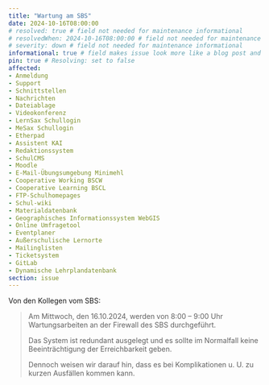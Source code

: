 ```yaml
---
title: "Wartung am SBS"
date: 2024-10-16T08:00:00
# resolved: true # field not needed for maintenance informational
# resolvedWhen: 2024-10-16T08:00:00 # field not needed for maintenance informational
# severity: down # field not needed for maintenance informational
informational: true # field makes issue look more like a blog post and removes any references to downtime length
pin: true # Resolving: set to false
affected:
- Anmeldung
- Support
- Schnittstellen
- Nachrichten
- Dateiablage
- Videokonferenz
- LernSax Schullogin
- MeSax Schullogin
- Etherpad
- Assistent KAI
- Redaktionssystem
- SchulCMS
- Moodle
- E-Mail-Übungsumgebung Minimehl
- Cooperative Working BSCW
- Cooperative Learning BSCL
- FTP-Schulhomepages
- Schul-wiki
- Materialdatenbank
- Geographisches Informationssystem WebGIS
- Online Umfragetool
- Eventplaner
- Außerschulische Lernorte
- Mailinglisten
- Ticketsystem
- GitLab
- Dynamische Lehrplandatenbank
section: issue
---
```


Von den Kollegen vom SBS:

> Am Mittwoch, den 16.10.2024, werden von 8:00 – 9:00 Uhr Wartungsarbeiten an der Firewall des SBS durchgeführt.
>  
> Das System ist redundant ausgelegt und es sollte im Normalfall keine Beeinträchtigung der Erreichbarkeit geben.
>  
> Dennoch weisen wir darauf hin, dass es bei Komplikationen u. U. zu kurzen Ausfällen kommen kann.
